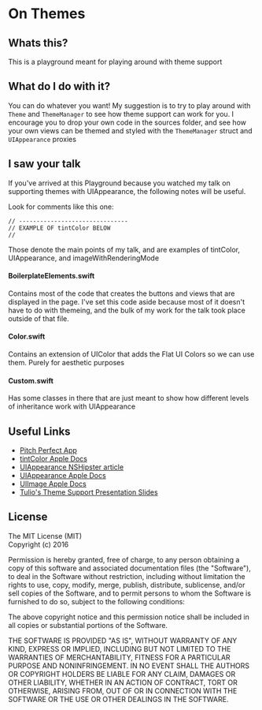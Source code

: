 # On Themes

## Whats this?
This is a playground meant for playing around with theme support

## What do I do with it?
You can do whatever you want! My suggestion is to try to play around with `Theme` and `ThemeManager` to see how theme support can work for you. I encourage you to drop your own code in the sources folder, and see how your own views can be themed and styled with the `ThemeManager` struct and `UIAppearance` proxies


## I saw your talk
If you've arrived at this Playground because you watched my talk on supporting themes with UIAppearance, the following notes will be useful.


Look for comments like this one: 

``` 
// -------------------------------
// EXAMPLE OF tintColor BELOW
//
```

Those denote the main points of my talk, and are examples of tintColor, UIAppearance, and imageWithRenderingMode

#### BoilerplateElements.swift
Contains most of the code that creates the buttons and views that are displayed in the page.
I've set this code aside because most of it doesn't have to do with themeing, and the bulk of my work for the talk
took place outside of that file.

#### Color.swift
Contains an extension of UIColor that adds the Flat UI Colors so we can use them.
Purely for aesthetic purposes

#### Custom.swift
Has some classes in there that are just meant to show how different levels 
of inheritance work with UIAppearance


## Useful Links

* [Pitch Perfect App](https://github.com/tuliot/Udacity-PitchPerfect)
* [tintColor Apple Docs](https://developer.apple.com/reference/uikit/uiview/1622467-tintcolor)
* [UIAppearance NSHipster article](http://nshipster.com/uiappearance/)
* [UIAppearance Apple Docs](https://developer.apple.com/library/ios/documentation/UIKit/Reference/UIAppearance_Protocol/)
* [UIImage Apple Docs](https://developer.apple.com/library/ios/documentation/UIKit/Reference/UIImage_Class/)
* [Tulio's Theme Support Presentation Slides](https://docs.google.com/presentation/d/1sfvXTV5NxL5qhcxArX8VDBrWHwwyq-k7WbWXS-mM66Q/edit?usp=sharing)

## License
The MIT License (MIT)  
Copyright (c) 2016 

Permission is hereby granted, free of charge, to any person obtaining a copy of this software and associated documentation files (the "Software"), to deal in the Software without restriction, including without limitation the rights to use, copy, modify, merge, publish, distribute, sublicense, and/or sell copies of the Software, and to permit persons to whom the Software is furnished to do so, subject to the following conditions:

The above copyright notice and this permission notice shall be included in all copies or substantial portions of the Software.

THE SOFTWARE IS PROVIDED "AS IS", WITHOUT WARRANTY OF ANY KIND, EXPRESS OR IMPLIED, INCLUDING BUT NOT LIMITED TO THE WARRANTIES OF MERCHANTABILITY, FITNESS FOR A PARTICULAR PURPOSE AND NONINFRINGEMENT. IN NO EVENT SHALL THE AUTHORS OR COPYRIGHT HOLDERS BE LIABLE FOR ANY CLAIM, DAMAGES OR OTHER LIABILITY, WHETHER IN AN ACTION OF CONTRACT, TORT OR OTHERWISE, ARISING FROM, OUT OF OR IN CONNECTION WITH THE SOFTWARE OR THE USE OR OTHER DEALINGS IN THE SOFTWARE.
